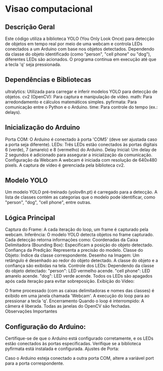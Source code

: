 # Visao computacional

## Descrição Geral
Este código utiliza a biblioteca YOLO (You Only Look Once) para detecção de objetos em tempo real por meio de uma webcam e controla LEDs conectados a um Arduino com base nos objetos detectados. Dependendo da classe do objeto identificado (como "person", "cell phone" ou "dog"), diferentes LEDs são acionados. O programa continua em execução até que a tecla 'q' seja pressionada.


## Dependências e Bibliotecas
ultralytics: Utilizada para carregar e inferir modelos YOLO para detecção de objetos.
cv2 (OpenCV): Para captura e manipulação de vídeo.
math: Para arredondamento e cálculos matemáticos simples.
pyfirmata: Para comunicação entre o Python e o Arduino.
time: Para controle do tempo (ex.: delays).

## Inicialização do Arduino
Porta COM: O Arduino é conectado à porta 'COM5' (deve ser ajustada caso a porta seja diferente).
LEDs: Três LEDs estão conectados às portas digitais 6 (verde), 7 (amarelo) e 8 (vermelho) do Arduino.
Delay Inicial: Um delay de 2 segundos é adicionado para assegurar a inicialização da comunicação.
Configuração da Webcam
A webcam é iniciada com resolução de 640x480 pixels.
A captura de vídeo é gerenciada pela biblioteca cv2.

## Modelo YOLO
Um modelo YOLO pré-treinado (yolov8n.pt) é carregado para a detecção.
A lista de classes contém as categorias que o modelo pode identificar, como "person", "dog", "cell phone", entre outras.

## Lógica Principal
Captura do Frame:
A cada iteração do loop, um frame é capturado pela webcam.
Inferência:
O modelo YOLO detecta objetos no frame capturado.
Cada detecção retorna informações como:
Coordenadas da Caixa Delimitadora (Bounding Box): Especificam a posição do objeto detectado.
Confiança da Predição: Representa a precisão do modelo.
Classe do Objeto: Índice da classe correspondente.
Desenho na Imagem: 
Um retângulo é desenhado ao redor do objeto detectado.
A classe do objeto e a confiança são exibidas na tela.
Controle dos LEDs:
Dependendo da classe do objeto detectado:
"person": LED vermelho acende.
"cell phone": LED amarelo acende.
"dog": LED verde acende.
Todos os LEDs são apagados após cada iteração para evitar sobreposição.
Exibição do Vídeo:

O frame processado (com as caixas delimitadoras e nomes das classes) é exibido em uma janela chamada 'Webcam'.
A execução do loop para ao pressionar a tecla 'q'.
Encerramento
Quando o loop é interrompido:
A câmera é liberada.
Todas as janelas do OpenCV são fechadas.
Observações Importantes

## Configuração do Arduino:

Certifique-se de que o Arduino está configurado corretamente, e os LEDs estão conectados às portas especificadas.
Verifique se a biblioteca pyfirmata está instalada e configurada.
Ajustes de Porta:

Caso o Arduino esteja conectado a outra porta COM, altere a variável port para a porta correspondente.

